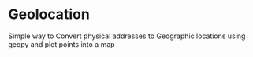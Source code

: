 # Geolocation

Simple way to Convert physical addresses to Geographic locations using geopy and plot points into a map
